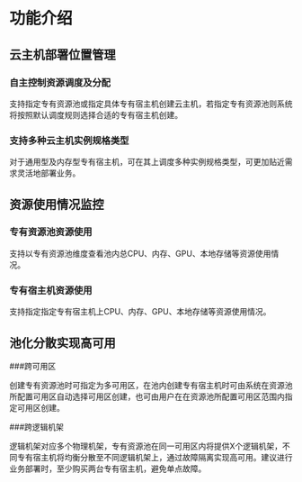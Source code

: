 # 功能介绍

## 云主机部署位置管理
### 自主控制资源调度及分配
支持指定专有资源池或指定具体专有宿主机创建云主机，若指定专有资源池则系统将按照默认调度规则选择合适的专有宿主机创建。
### 支持多种云主机实例规格类型
对于通用型及内存型专有宿主机，可在其上调度多种实例规格类型，可更加贴近需求灵活地部署业务。
## 资源使用情况监控
###  专有资源池资源使用
支持以专有资源池维度查看池内总CPU、内存、GPU、本地存储等资源使用情况。
### 专有宿主机资源使用
支持指定指定专有宿主机上CPU、内存、GPU、本地存储等资源使用情况。
## 池化分散实现高可用

###跨可用区
 
创建专有资源池时可指定为多可用区，在池内创建专有宿主机时可由系统在资源池所配置可用区自动选择可用区创建，也可由用户在在资源池所配置可用区范围内指定可用区创建。

###跨逻辑机架

逻辑机架对应多个物理机架，专有资源池在同一可用区内将提供X个逻辑机架，不同专有宿主机将均衡分散至不同逻辑机架上，通过故障隔离实现高可用。建议进行业务部署时，至少购买两台专有宿主机，避免单点故障。